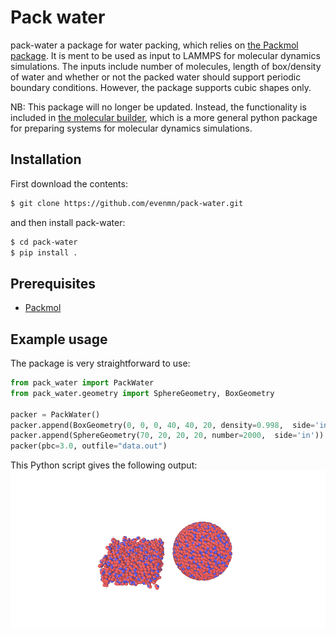 # Pack water
pack-water a package for water packing, which relies on [the Packmol package](http://m3g.iqm.unicamp.br/packmol/home.shtml). It is ment to be used as input to LAMMPS for molecular dynamics simulations. The inputs include number of molecules, length of box/density of water and whether or not the packed water should support periodic boundary conditions. However, the package supports cubic shapes only. 

NB: This package will no longer be updated. Instead, the functionality is included in [the molecular builder](https://github.com/henriasv/molecular-builder), which is a more general python package for preparing systems for molecular dynamics simulations. 

## Installation
First download the contents:
``` bash
$ git clone https://github.com/evenmn/pack-water.git
```
and then install pack-water:
``` bash
$ cd pack-water
$ pip install .
```

## Prerequisites
- [Packmol](http://m3g.iqm.unicamp.br/packmol/home.shtml)

## Example usage
The package is very straightforward to use:

``` python
from pack_water import PackWater
from pack_water.geometry import SphereGeometry, BoxGeometry
    
packer = PackWater()
packer.append(BoxGeometry(0, 0, 0, 40, 40, 20, density=0.998,  side='in'))
packer.append(SphereGeometry(70, 20, 20, 20, number=2000,  side='in'))
packer(pbc=3.0, outfile="data.out")
```

This Python script gives the following output:
![Water geometries](examples/water.png)
